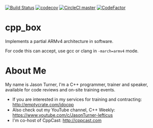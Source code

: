 [![Build Status](https://travis-ci.org/lefticus/cpp_box.svg?branch=master)](https://travis-ci.org/lefticus/cpp_box)
[![codecov](https://codecov.io/gh/lefticus/cpp_box/branch/master/graph/badge.svg)](https://codecov.io/gh/lefticus/cpp_box)
[![CircleCI master](https://img.shields.io/circleci/project/github/lefticus/cpp_box/master.svg)](https://circleci.com/gh/lefticus/cpp_box)
[![CodeFactor](https://www.codefactor.io/repository/github/lefticus/cpp_box/badge)](https://www.codefactor.io/repository/github/lefticus/cpp_box)

# cpp_box

Implements a partial ARMv4 architecture in software.

For code this can accept, use gcc or clang in `-march=armv4` mode.


# About Me

My name is Jason Turner, I'm a C++ programmer, trainer and speaker, available for code reviews and on-site training events.

 * If you are interested in my services for training and contracting: http://emptycrate.com/idocpp
 * Also check out my YouTube channel, C++ Weekly: https://www.youtube.com/c/JasonTurner-lefticus
 * I'm co-host of CppCast: http://cppcast.com

